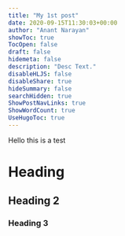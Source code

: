 ```yaml
---
title: "My 1st post"
date: 2020-09-15T11:30:03+00:00
author: "Anant Narayan"
showToc: true
TocOpen: false
draft: false
hidemeta: false
description: "Desc Text."
disableHLJS: false
disableShare: true
hideSummary: false
searchHidden: true
ShowPostNavLinks: true
ShowWordCount: true
UseHugoToc: true
---
```


Hello this is a test
# Heading

## Heading 2

### Heading 3